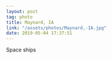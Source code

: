 ```yaml
---
layout: post
tag: photo
title: Maynard, IA
link: "/assets/photos/Maynard,-IA.jpg"
date: 2019-05-04 17:37:51
---
```

Space ships
